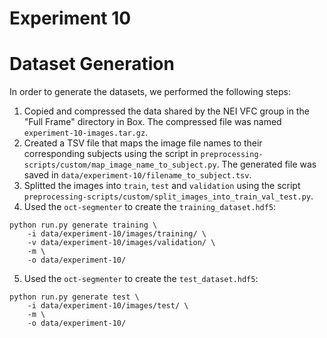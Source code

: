 # Experiment 10

# Dataset Generation 
In order to generate the datasets, we performed the following steps:
1. Copied and compressed the data shared by the NEI VFC group in the "Full Frame" directory in Box.
The compressed file was named `experiment-10-images.tar.gz`.
2. Created a TSV file that maps the image file names to their corresponding subjects using the
script in `preprocessing-scripts/custom/map_image_name_to_subject.py`. The generated file was saved
in `data/experiment-10/filename_to_subject.tsv`.
3. Splitted the images into `train`, `test` and `validation` using the script
`preprocessing-scripts/custom/split_images_into_train_val_test.py`.
4. Used the `oct-segmenter` to create the `training_dataset.hdf5`:
```
python run.py generate training \
    -i data/experiment-10/images/training/ \
    -v data/experiment-10/images/validation/ \
    -m \
    -o data/experiment-10/
```

5. Used the `oct-segmenter` to create the `test_dataset.hdf5`:
```
python run.py generate test \
    -i data/experiment-10/images/test/ \
    -m \
    -o data/experiment-10/
```
